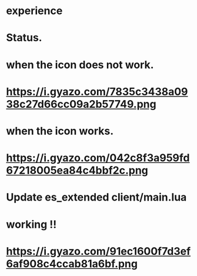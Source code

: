 # experience


# Status.
# when the icon does not work.
# https://i.gyazo.com/7835c3438a0938c27d66cc09a2b57749.png

# when the icon works.
# https://i.gyazo.com/042c8f3a959fd67218005ea84c4bbf2c.png


# Update es_extended client/main.lua 
# working !!
# https://i.gyazo.com/91ec1600f7d3ef6af908c4ccab81a6bf.png
